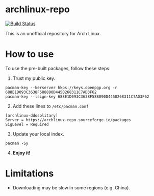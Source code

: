 # archlinux-repo

[![Build Status](https://img.shields.io/appveyor/ci/ddosolitary/archlinux-repo/master.svg)](https://ci.appveyor.com/project/DDoSolitary/archlinux-repo)

This is an unofficial repository for Arch Linux.

# How to use

To use the pre-built packages, follow these steps:

1. Trust my public key.

```
pacman-key --kerserver hkps://keys.openpgp.org -r 688E1D093C3638F588890D4450268311C7AD3F62
pacman-key --lsign-key 688E1D093C3638F588890D4450268311C7AD3F62
```

2. Add these lines to `/etc/pacman.conf`

```
[archlinux-ddosolitary]
Server = https://archlinux-repo.sourceforge.io/packages
SigLevel = Required
```

3. Update your local index.

```
pacman -Sy
```

4. **Enjoy it!**

# Limitations

- Downloading may be slow in some regions (e.g. China).

